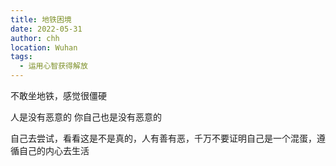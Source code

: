 ```yaml
---
title: 地铁困境
date: 2022-05-31
author: chh
location: Wuhan
tags:
  - 运用心智获得解放
---
```

不敢坐地铁，感觉很僵硬

人是没有恶意的
你自己也是没有恶意的

自己去尝试，看看这是不是真的，人有善有恶，千万不要证明自己是一个混蛋，遵循自己的内心去生活
